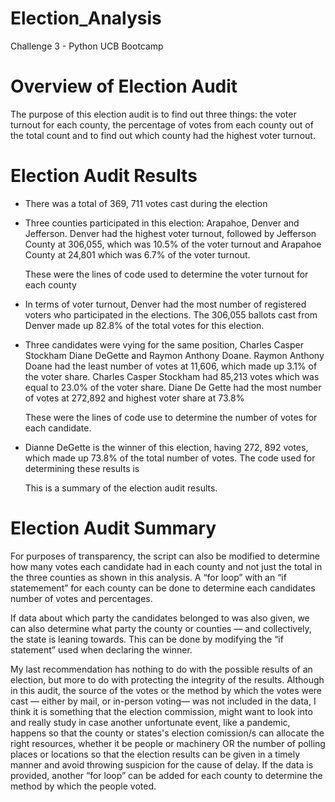 # Election_Analysis
Challenge 3 - Python UCB Bootcamp

# Overview of Election Audit
The purpose of this election audit is to find out three things: the voter turnout for each county, the percentage of votes from each county out of the total count
and to find out which county had the highest voter turnout.

# Election Audit Results

* There was a total of 369, 711 votes cast during the election

* Three counties participated in this election: Arapahoe, Denver and Jefferson. Denver had the highest voter turnout, followed by Jefferson County at 306,055, which was 10.5% of the voter turnout and Arapahoe County at 24,801 which was 6.7% of the voter turnout.

  These were the lines of code used to determine the voter turnout for each county

* In terms of voter turnout, Denver had the most number of registered voters who participated in the elections. The 306,055 ballots cast from Denver made up 82.8% of the total votes for this election.

* Three candidates were vying for the same position, Charles Casper Stockham Diane DeGette and Raymon Anthony Doane.
Raymon Anthony Doane had the least number of votes at 11,606, which made up 3.1% of the voter share. Charles Casper Stockham had 85,213 votes which was equal to 23.0% of the voter share. Diane De Gette had the most number of votes at 272,892 and highest voter share at 73.8%

  These were the lines of code use to determine the number of votes for each candidate. 

* Dianne DeGette is the winner of this election, having 272, 892 votes, which made up 73.8% of the total number of votes.
The code used for determining these results is 

  This is a summary of the election audit results.


# Election Audit Summary

For purposes of transparency, the script can also be modified to determine how many votes each candidate had in each county and not just the total in the three counties as shown in this analysis. A “for loop” with an “if statemement” for each county can be done to determine each candidates number of votes and percentages.

If data about which party the candidates belonged to was also given, we can also determine what party the county or counties — and collectively, the state is leaning towards. This can be done by modifying the “if statement” used when declaring the winner.

My last recommendation has nothing to do with the possible results of an election, but more to do with protecting the integrity of the results. Although in this audit, the source of the votes or the method by which the votes were cast — either by mail, or in-person voting— was not included in the data, I think it is something that the election commission, might want to look into and really study in case another unfortunate event, like a pandemic, happens so that the county or states's election comission/s can allocate the right resources, whether it be people or machinery OR the number of polling places or locations so that the election results can be given in a timely manner and avoid throwing suspicion for the cause of delay. If the data is provided, another “for loop” can be added for each county to determine the method by which the people voted. 
